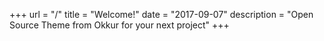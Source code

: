 +++
url = "/"
title = "Welcome!"
date = "2017-09-07"
description = "Open Source Theme from Okkur for your next project"
+++

